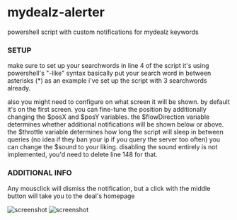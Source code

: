 # mydealz-alerter
powershell script with custom notifications for mydealz keywords

### SETUP
make sure to set up your searchwords in line 4 of the script
it's using powershell's "-like" syntax
basically put your search word in between asterisks (*)
as an example i've set up the script with 3 searchwords already.

also you might need to configure on what screen it will be shown. by default it's on the first screen.
you can fine-tune the position by additionally changing the $posX and $posY variables.
the $flowDirection variable determines whether additional notifications will be shown below or above.
the $throttle variable determines how long the script will sleep in between queries (no idea if they ban your ip if you query the server too often)
you can change the $sound to your liking. disabling the sound entirely is not implemented, you'd need to delete line 148 for that.

### ADDITIONAL INFO
Any mousclick will dismiss the notification, but a click with the middle button will take you to the deal's homepage


![screenshot](https://imgur.com/a/XRINjZi)
![screenshot](https://i.imgur.com/FZrnjVW.png)

